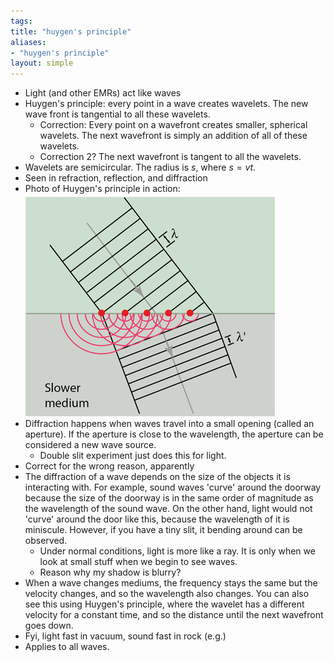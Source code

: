```yaml
---
tags: 
title: "huygen's principle"
aliases:
- "huygen's principle"
layout: simple
---
```


- Light (and other EMRs) act like waves
- Huygen's principle: every point in a wave creates wavelets. The new wave front is tangential to all these wavelets.
    - Correction: Every point on a wavefront creates smaller, spherical wavelets. The next wavefront is simply an addition of all of these wavelets.
    - Correction 2? The next wavefront is tangent to all the wavelets.
- Wavelets are semicircular. The radius is $s$, where $s=vt$.
- Seen in refraction, reflection, and diffraction
- Photo of Huygen's principle in action:  
    ![](../../assets/refractionHuygen.png)
- Diffraction happens when waves travel into a small opening (called an aperture). If the aperture is close to the wavelength, the aperture can be considered a new wave source.
    - Double slit experiment just does this for light.
- Correct for the wrong reason, apparently
- The diffraction of a wave depends on the size of the objects it is interacting with. For example, sound waves 'curve' around the doorway because the size of the doorway is in the same order of magnitude as the wavelength of the sound wave. On the other hand, light would not 'curve' around the door like this, because the wavelength of it is miniscule. However, if you have a tiny slit, it bending around can be observed.
    - Under normal conditions, light is more like a ray. It is only when we look at small stuff when we begin to see waves.
    - Reason why my shadow is blurry?
- When a wave changes mediums, the frequency stays the same but the velocity changes, and so the wavelength also changes. You can also see this using Huygen's principle, where the wavelet has a different velocity for a constant time, and so the distance until the next wavefront goes down.
- Fyi, light fast in vacuum, sound fast in rock (e.g.)
- Applies to all waves.
